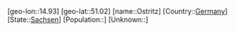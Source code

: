 ﻿---
location: [51.02,14.93]
type: City
tags:
- geo/City


SpocWebEntityId: 33181
isDeleted: false
confidential: public

---
[geo-lon::14.93]
[geo-lat::51.02]
[name::Ostritz]
[Country::[Germany](geo/Continent/Europe/Germany.md)]
[State::[Sachsen](geo/Continent/Europe/Germany/Sachsen.md)]
[Population::]
[Unknown::]

